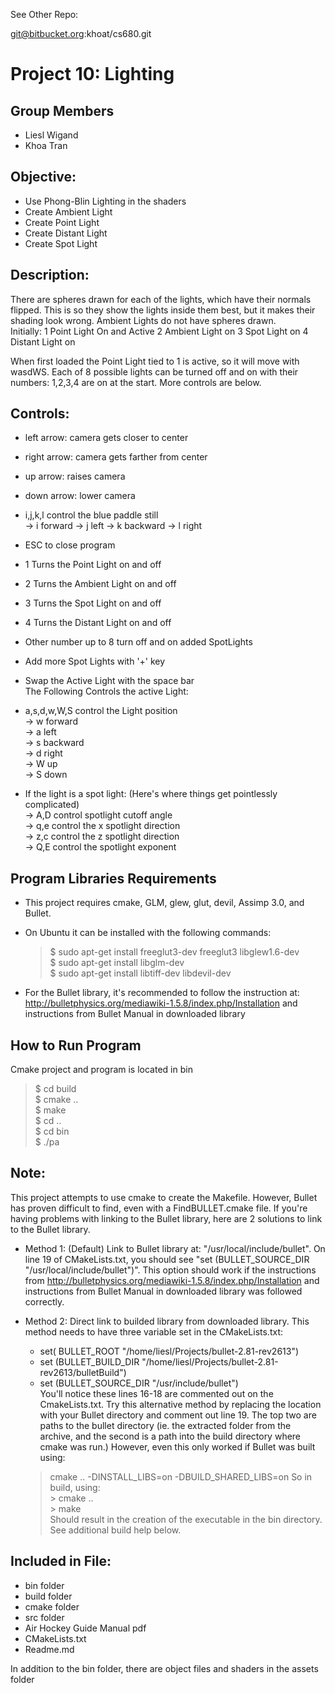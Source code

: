 See Other Repo:

git@bitbucket.org:khoat/cs680.git


Project 10: Lighting
========================================

Group Members
---------------------------
- Liesl Wigand
- Khoa Tran


Objective:
---------------------------
*  Use Phong-Blin Lighting in the shaders
*  Create Ambient Light
*  Create Point Light
*  Create Distant Light
*  Create Spot Light
   
Description:   
----------------------------   
There are spheres drawn for each of the lights, which have their normals flipped. This is so they show the lights inside them best, but it makes their shading look wrong. Ambient Lights do not have spheres drawn.  
Initially:
1 Point Light On and Active
2 Ambient Light on 
3 Spot Light on
4 Distant Light on

When first loaded the Point Light tied to 1 is active, so it will move with wasdWS. Each of 8 possible lights can be turned off and on with their numbers: 1,2,3,4 are on at the start. More controls are below.
   
Controls:   
---------------------------------   
  
* left arrow: camera gets closer to center    
* right arrow: camera gets farther from center    
* up arrow: raises camera    
* down arrow: lower camera   
* i,j,k,l control the blue paddle still  
	-> i forward
	-> j left 
	-> k backward
	-> l right
* ESC to close program    
   
* 1 Turns the Point Light on and off   
* 2 Turns the Ambient Light on and off  
* 3 Turns the Spot Light on and off  
* 4 Turns the Distant Light on and off   
* Other number up to 8 turn off and on added SpotLights   

* Add more Spot Lights with '+' key   
* Swap the Active Light with the space bar   
The Following Controls the active Light:    
* a,s,d,w,W,S control the Light position   
	-> w forward   
	-> a left   
	-> s backward   
	-> d right   
	-> W up   
	-> S down  
*  If the light is a spot light: (Here's where things get pointlessly complicated)   
	-> A,D control spotlight cutoff angle   
	-> q,e control the x spotlight direction   
	-> z,c control the z spotlight direction   
	-> Q,E control the spotlight exponent
   

Program Libraries Requirements
------------------------------------------------    
* This project requires cmake, GLM, glew, glut, devil, Assimp 3.0, and Bullet.   
* On Ubuntu it can be installed with the following commands:
    
   >$ sudo apt-get install freeglut3-dev freeglut3 libglew1.6-dev    
   >$ sudo apt-get install libglm-dev    
   >$ sudo apt-get install libtiff-dev libdevil-dev   

* For the Bullet library, it's recommended to follow the instruction at: http://bulletphysics.org/mediawiki-1.5.8/index.php/Installation and instructions from Bullet Manual in downloaded library


How to Run Program
-------------------------------
Cmake project and program is located in bin

   >$ cd build    
   >$ cmake ..    
   >$ make  
   >$ cd ..    
   >$ cd bin    
   >$ ./pa

Note:
--------------------------
This project attempts to use cmake to create the Makefile. However, Bullet has proven difficult to find, even with a FindBULLET.cmake file.  If you're having problems with linking to the Bullet library, here are 2 solutions to link to the Bullet library.

* Method 1:  (Default) Link to Bullet library at: "/usr/local/include/bullet".  On line 19 of CMakeLists.txt, you should see "set (BULLET_SOURCE_DIR "/usr/local/include/bullet")".  This option should work if the instructions from http://bulletphysics.org/mediawiki-1.5.8/index.php/Installation and instructions from Bullet Manual in downloaded library was followed correctly.

* Method 2:  Direct link to builded library from downloaded library.  This method needs to have three variable set in the CMakeLists.txt:   
	- set( BULLET_ROOT "/home/liesl/Projects/bullet-2.81-rev2613")   
	- set (BULLET_BUILD_DIR "/home/liesl/Projects/bullet-2.81-rev2613/bulletBuild")   
	- set (BULLET_SOURCE_DIR "/usr/include/bullet")   
	You'll notice these lines 16-18 are commented out on the CmakeLists.txt.  Try this alternative method by replacing the location with your Bullet directory and comment out line 19.  The top two are paths to the bullet directory (ie. the extracted folder from the archive, and the second is a path into the build directory where cmake was run.) However, even this only worked if Bullet was built using: 
	> cmake .. -DINSTALL_LIBS=on -DBUILD_SHARED_LIBS=on
	So in build, using:    
	   > cmake ..    
	   > make    		  
	Should result in the creation of the executable in the bin directory. See additional build help below.    


Included in File:
---------------------------------------
- bin folder 
- build folder
- cmake folder
- src folder
- Air Hockey Guide Manual pdf
- CMakeLists.txt
- Readme.md
   
In addition to the bin folder, there are object files and shaders in the assets folder
    
